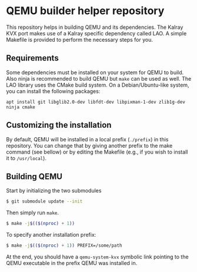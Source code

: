 # QEMU builder helper repository

This repository helps in building QEMU and its dependencies. The Kalray KVX
port makes use of a Kalray specific dependency called LAO. A simple Makefile is
provided to perform the necessary steps for you.

## Requirements

Some dependencies must be installed on your system for QEMU to build. Also
ninja is recommended to build QEMU but `make` can be used as well. The LAO
library uses the CMake build system. On a Debian/Ubuntu-like system, you can
install the following packages:

```
apt install git libglib2.0-dev libfdt-dev libpixman-1-dev zlib1g-dev ninja cmake
```

## Customizing the installation

By default, QEMU will be installed in a local prefix (`./prefix`) in this
repository. You can change that by giving another prefix to the make command
(see bellow) or by editing the Makefile (e.g., if you wish to install it to
`/usr/local`).

## Building QEMU

Start by initializing the two submodules

```sh
$ git submodule update --init
```

Then simply run `make`.

```sh
$ make -j$(($(nproc) + 1))
```

To specify another installation prefix:

```sh
$ make -j$(($(nproc) + 1)) PREFIX=/some/path
```

At the end, you should have a `qemu-system-kvx` symbolic link pointing to the
QEMU executable in the prefix QEMU was installed in.
